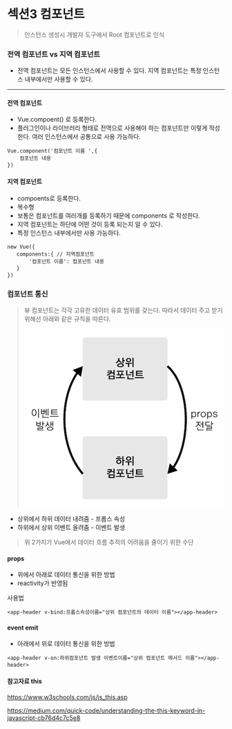 # 섹션3 컴포넌트
> 인스턴스 생성시 개발자 도구에서 Root 컴포넌트로 인식

### 전역 컴포넌트 vs 지역 컴포넌트
* 전역 컴포넌트는 모든 인스턴스에서 사용할 수 있다.
  지역 컴포넌트는 특정 인스턴스 내부에서만 사용할 수 있다.
--- 
#### 전역 컴포넌트 
* Vue.compoent() 로 등록한다.
* 플러그인이나 라이브러리 형태로 전역으로 사용해야 하는 컴포넌트만 이렇게 작성한다. 여러 인스턴스에서 공통으로 사용 가능하다.
~~~
Vue.component('컴포넌트 이름 ',{
    컴포넌트 내용
})
~~~

#### 지역 컴포넌트
* compoents로 등록한다.
* 복수형 
* 보통은 컴포넌트를 여러개를 등록하기 때문에 components 로 작성한다.
* 지역 컴포넌트는 하단에 어떤 것이 등록 되는지 알 수 있다.
* 특정 인스턴스 내부에서만 사용 가능하다.
~~~
new Vue({
   components:{ // 지역컴포넌트 
       '컴포넌트 이름': 컴포넌트 내용
   }
}) 
~~~

### 컴포넌트 통신
> 뷰 컴포넌트는 각각 고유한 데이터 유효 범위를 갖는다. 따라서 데이터 주고 받기 위해선 아래와 같은 규칙을 따른다.
> 
> ![img.png](img.png)
* 상위에서 하위 데이터 내려줌 - 프롭스 속성 
* 하위에서 상위 이벤트 올려줌 - 이벤트 발생

> 위 2가지가 Vue에서 데이터 흐름 추적의 어려움을 줄이기 위한 수단

#### props
* 위에서 아래로 데이터 통신을 위한 방법
* reactivity가 반영됨

사용법
~~~
<app-header v-bind:프롭스속성이름="상위 컴포넌트의 데이터 이름"></app-header>
~~~

#### event emit
* 아래에서 위로 데이터 통신을 위한 방법
~~~
<app-header v-on:하위컴포넌트 발생 이벤트이름="상위 컴포넌트 메서드 이름"></app-header>
~~~

#### 참고자료 this
https://www.w3schools.com/js/js_this.asp

https://medium.com/quick-code/understanding-the-this-keyword-in-javascript-cb76d4c7c5e8